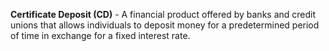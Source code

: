**Certificate Deposit (CD)** -  A financial product offered by banks and credit unions that allows individuals to deposit money for a predetermined period of time in exchange for a fixed interest rate. 